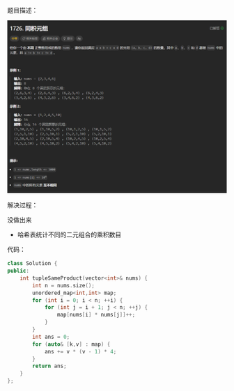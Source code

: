 题目描述：

![image](/basical/array/image/image111.png)

解决过程：

没做出来

- 哈希表统计不同的二元组合的乘积数目

代码：

```cpp
class Solution {
public:
    int tupleSameProduct(vector<int>& nums) {
        int n = nums.size();
        unordered_map<int,int> map;
        for (int i = 0; i < n; ++i) {
            for (int j = i + 1; j < n; ++j) {
                map[nums[i] * nums[j]]++;
            }
        }
        int ans = 0;
        for (auto& [k,v] : map) {
            ans += v * (v - 1) * 4;
        }
        return ans;
    }
};
```